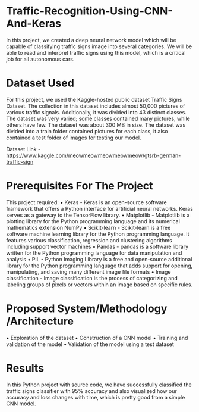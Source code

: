 # Traffic-Recognition-Using-CNN-And-Keras
In this project, we created a deep neural network model which will be capable of classifying traffic signs image into several categories. We will be able to read and interpret traffic signs using this model, which is a critical job for all autonomous cars.

# Dataset Used
For this project, we used the Kaggle-hosted public dataset Traffic Signs Dataset. The collection in this dataset includes almost 50,000 pictures of various traffic signals. Additionally, it was divided into 43 distinct classes. The dataset was very varied; some classes contained many pictures, while others have few. The dataset was about 300 MB in size. The dataset was divided into a train folder contained pictures for each class, it also contained a test folder of images for testing our model. 

Dataset Link - https://www.kaggle.com/meowmeowmeowmeowmeow/gtsrb-german-traffic-sign

# Prerequisites For The Project
This project required:
• Keras - Keras is an open-source software framework that offers a Python interface for artificial
neural networks. Keras serves as a gateway to the TensorFlow library.
• Matplotlib - Matplotlib is a plotting library for the Python programming language and its numerical
mathematics extension NumPy
• Scikit-learn - Scikit-learn is a free software machine learning library for the Python programming
language. It features various classification, regression and clustering algorithms including support
vector machines
• Pandas - pandas is a software library written for the Python programming language for data
manipulation and analysis
• PIL - Python Imaging Library is a free and open-source additional library for the Python
programming language that adds support for opening, manipulating, and saving many different
image file formats
• Image classification - Image classification is the process of categorizing and labeling groups of
pixels or vectors within an image based on specific rules.

# Proposed System/Methodology /Architecture
• Exploration of the dataset
• Construction of a CNN model
• Training and validation of the model
• Validation of the model using a test dataset

# Results
In this Python project with source code, we have successfully classified the traffic signs classifier with 95% accuracy and also visualized how our accuracy and loss changes with time, which is pretty good from a simple CNN model.
